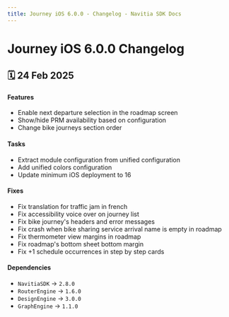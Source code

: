 ```yaml
---
title: Journey iOS 6.0.0 - Changelog - Navitia SDK Docs
---
```


# Journey iOS 6.0.0 Changelog

<h2>🗓 24 Feb 2025</h2>

#### Features
- Enable next departure selection in the roadmap screen
- Show/hide PRM availability based on configuration
- Change bike journeys section order

#### Tasks
- Extract module configuration from unified configuration
- Add unified colors configuration
- Update minimum iOS deployment to 16

#### Fixes
- Fix translation for traffic jam in french
- Fix accessibility voice over on journey list
- Fix bike journey's headers and error messages
- Fix crash when bike sharing service arrival name is empty in roadmap
- Fix thermometer view margins in roadmap 
- Fix roadmap's bottom sheet bottom margin
- Fix +1 schedule occurrences in step by step cards

#### Dependencies
- `NavitiaSDK` -> `2.8.0`
- `RouterEngine` -> `1.6.0`
- `DesignEngine` -> `3.0.0`
- `GraphEngine` -> `1.1.0`
